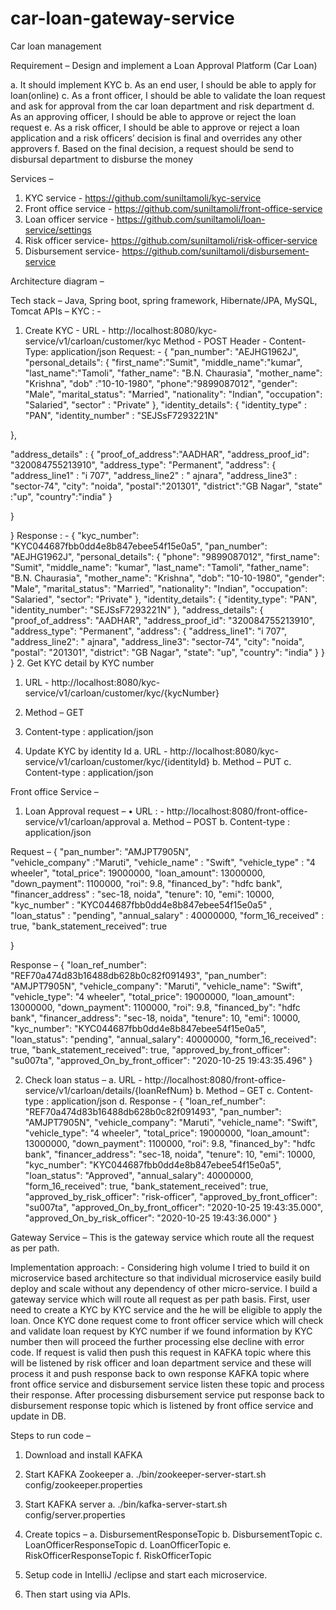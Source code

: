 # car-loan-gateway-service
Car loan management

Requirement – Design and implement a Loan Approval Platform (Car Loan)

a.            It should implement KYC
b.            As an end user, I should be able to apply for loan(online)
c.             As a front officer, I should be able to validate the loan request and ask for approval from the car loan department and risk department
d.            As an approving officer, I should be able to approve or reject the loan request
e.            As a risk officer, I should be able to approve or reject a loan application and a risk officers’ decision is final and overrides any other approvers
f.             Based on the final decision, a request should be send to disbursal department to disburse the money


Services – 

1.	KYC service - https://github.com/suniltamoli/kyc-service
2.	Front office service - https://github.com/suniltamoli/front-office-service
3.	Loan officer service -  https://github.com/suniltamoli/loan-service/settings
4.	Risk officer service-  https://github.com/suniltamoli/risk-officer-service
5.	Disbursement service- https://github.com/suniltamoli/disbursement-service

Architecture diagram – 

 


Tech stack – Java, Spring boot, spring framework, Hibernate/JPA, MySQL, Tomcat 
APIs –
KYC : -
1.	Create KYC  - 
URL - http://localhost:8080/kyc-service/v1/carloan/customer/kyc
Method - POST
Header - Content-Type: application/json
Request: - {
  "pan_number": "AEJHG1962J",  
  "personal_details": {
    "first_name":"Sumit",
    "middle_name":"kumar",
    "last_name":"Tamoli",
    "father_name": "B.N. Chaurasia",
    "mother_name": "Krishna",
    "dob" :"10-10-1980",
    "phone":"9899087012",
    "gender": "Male",
    "marital_status": "Married",
    "nationality": "Indian",
    "occupation": "Salaried",
    "sector" : "Private"
  },
  "identity_details": {
    "identity_type" : "PAN",
    "identity_number" : "SEJSsF7293221N"
    
  },
  
  "address_details" : {
    "proof_of_address":"AADHAR",
    "address_proof_id": "320084755213910",
    "address_type": "Permanent",
    "address": {
      "address_line1" : "i 707",
      "address_line2" : " ajnara",
      "address_line3" : "sector-74",
      "city": "noida",
      "postal":"201301",
      "district":"GB Nagar",
      "state" :"up",
      "country":"india"
    }
    
  }
  
}
Response : - {
    "kyc_number": "KYC044687fbb0dd4e8b847ebee54f15e0a5",
    "pan_number": "AEJHG1962J",
    "personal_details": {
        "phone": "9899087012",
        "first_name": "Sumit",
        "middle_name": "kumar",
        "last_name": "Tamoli",
        "father_name": "B.N. Chaurasia",
        "mother_name": "Krishna",
        "dob": "10-10-1980",
        "gender": "Male",
        "marital_status": "Married",
        "nationality": "Indian",
        "occupation": "Salaried",
        "sector": "Private"
    },
    "identity_details": {
        "identity_type": "PAN",
        "identity_number": "SEJSsF7293221N"
    },
    "address_details": {
        "proof_of_address": "AADHAR",
        "address_proof_id": "320084755213910",
        "address_type": "Permanent",
        "address": {
            "address_line1": "i 707",
            "address_line2": " ajnara",
            "address_line3": "sector-74",
            "city": "noida",
            "postal": "201301",
            "district": "GB Nagar",
            "state": "up",
            "country": "india"
        }
    }
}
2.	Get KYC detail by KYC number
1.	URL - http://localhost:8080/kyc-service/v1/carloan/customer/kyc/{kycNumber}
2.	Method – GET
3.	Content-type : application/json


3.	Update KYC by identity Id
a.	URL - http://localhost:8080/kyc-service/v1/carloan/customer/kyc/{identityId}
b.	Method – PUT
c.	Content-type : application/json



Front office Service – 
1.	Loan Approval request – 
•	URL : - http://localhost:8080/front-office-service/v1/carloan/approval
a.	Method – POST
b.	Content-type : application/json

Request – 
	{
  "pan_number": "AMJPT7905N",  
  "vehicle_company" :"Maruti",
  "vehicle_name" : "Swift",
  "vehicle_type" : "4 wheeler",
  "total_price": 19000000,
  "loan_amount": 13000000,
  "down_payment": 1100000,
  "roi": 9.8,
  "financed_by": "hdfc bank",
  "financer_address" : "sec-18, noida",
  "tenure": 10,
  "emi": 10000,
  "kyc_number" : "KYC044687fbb0dd4e8b847ebee54f15e0a5" ,
  "loan_status" : "pending",
  "annual_salary" : 40000000,
  "form_16_received" : true,
  "bank_statement_received": true
  
}

Response – 
	{
    "loan_ref_number": "REF70a474d83b16488db628b0c82f091493",
    "pan_number": "AMJPT7905N",
    "vehicle_company": "Maruti",
    "vehicle_name": "Swift",
    "vehicle_type": "4 wheeler",
    "total_price": 19000000,
    "loan_amount": 13000000,
    "down_payment": 1100000,
    "roi": 9.8,
    "financed_by": "hdfc bank",
    "financer_address": "sec-18, noida",
    "tenure": 10,
    "emi": 10000,
    "kyc_number": "KYC044687fbb0dd4e8b847ebee54f15e0a5",
    "loan_status": "pending",
    "annual_salary": 40000000,
    "form_16_received": true,
    "bank_statement_received": true,
    "approved_by_front_officer": "su007ta",
    "approved_On_by_front_officer": "2020-10-25 19:43:35.496"
}

2.	Check loan status – 
a.	URL -  http://localhost:8080/front-office-service/v1/carloan/details/{loanRefNum}
b.	Method – GET
c.	Content-type : application/json
d.	Response - {
    "loan_ref_number": "REF70a474d83b16488db628b0c82f091493",
    "pan_number": "AMJPT7905N",
    "vehicle_company": "Maruti",
    "vehicle_name": "Swift",
    "vehicle_type": "4 wheeler",
    "total_price": 19000000,
    "loan_amount": 13000000,
    "down_payment": 1100000,
    "roi": 9.8,
    "financed_by": "hdfc bank",
    "financer_address": "sec-18, noida",
    "tenure": 10,
    "emi": 10000,
    "kyc_number": "KYC044687fbb0dd4e8b847ebee54f15e0a5",
    "loan_status": "Approved",
    "annual_salary": 40000000,
    "form_16_received": true,
    "bank_statement_received": true,
    "approved_by_risk_officer": "risk-officer",
    "approved_by_front_officer": "su007ta",
    "approved_On_by_front_officer": "2020-10-25 19:43:35.000",
    "approved_On_by_risk_officer": "2020-10-25 19:43:36.000"
}


Gateway Service – This is the gateway service which route all the request as per path.

Implementation approach: - Considering high volume I tried to build it on microservice based architecture so that individual microservice easily build deploy and scale without any dependency of other micro-service. I build a gateway service which will route all request as per path basis. First, user need to create a KYC by KYC service and the he will be eligible to apply the loan. Once KYC done request come to front officer service which will check and validate loan request by KYC number if we found information by KYC number then will proceed the further processing else decline with error code. If request is valid then push this request in KAFKA topic where this will be listened by risk officer and loan department service and these will process it and push response back to own response KAFKA topic where front office service and disbursement service listen these topic and process their response. After processing disbursement service put response back to disbursement response topic which is listened by front office service and update in DB. 

Steps to run code – 
1.	Download and install KAFKA
2.	Start KAFKA Zookeeper 
a.	./bin/zookeeper-server-start.sh config/zookeeper.properties

3.	Start KAFKA server
a.	./bin/kafka-server-start.sh config/server.properties

4.	Create topics –
a.	DisbursementResponseTopic
b.	DisbursementTopic
c.	LoanOfficerResponseTopic
d.	LoanOfficerTopic
e.	RiskOfficerResponseTopic
f.	RiskOfficerTopic
5.	Setup code in IntelliJ /eclipse and start each microservice.
6.	Then start using via APIs.
